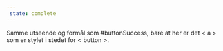 ```yaml
---
 state: complete
---
```

Samme utseende og formål som #buttonSuccess, bare at her er det < a > som er stylet i stedet for < button >.
